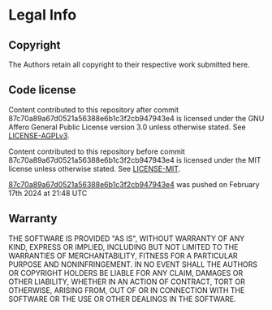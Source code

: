 # Legal Info

## Copyright

The Authors retain all copyright to their respective work submitted here.

## Code license

Content contributed to this repository after commit 87c70a89a67d0521a56388e6b1c3f2cb947943e4 is licensed under the GNU Affero General Public License version 3.0 unless otherwise stated. See [LICENSE-AGPLv3](https://github.com/Simple-Station/Parkstation-Friendly-Chainsaw/blob/master/LICENSE-AGPLv3.txt).

Content contributed to this repository before commit 87c70a89a67d0521a56388e6b1c3f2cb947943e4 is licensed under the MIT license unless otherwise stated. See [LICENSE-MIT](https://github.com/Simple-Station/Parkstation-Friendly-Chainsaw/blob/master/LICENSE-MIT.txt).

[87c70a89a67d0521a56388e6b1c3f2cb947943e4](https://github.com/Simple-Station/Parkstation-Friendly-Chainsaw/commit/87c70a89a67d0521a56388e6b1c3f2cb947943e4) was pushed on February 17th 2024 at 21:48 UTC

## Warranty

THE SOFTWARE IS PROVIDED "AS IS", WITHOUT WARRANTY OF ANY KIND, EXPRESS OR
IMPLIED, INCLUDING BUT NOT LIMITED TO THE WARRANTIES OF MERCHANTABILITY, FITNESS
FOR A PARTICULAR PURPOSE AND NONINFRINGEMENT. IN NO EVENT SHALL THE AUTHORS OR
COPYRIGHT HOLDERS BE LIABLE FOR ANY CLAIM, DAMAGES OR OTHER LIABILITY, WHETHER
IN AN ACTION OF CONTRACT, TORT OR OTHERWISE, ARISING FROM, OUT OF OR IN
CONNECTION WITH THE SOFTWARE OR THE USE OR OTHER DEALINGS IN THE SOFTWARE.
